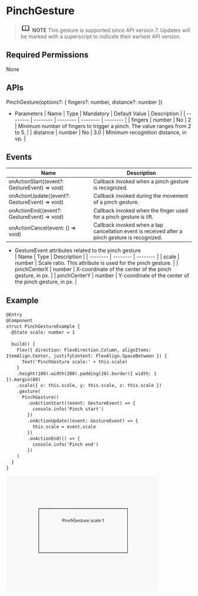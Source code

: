 # PinchGesture


> ![icon-note.gif](public_sys-resources/icon-note.gif) **NOTE**
> This gesture is supported since API version 7. Updates will be marked with a superscript to indicate their earliest API version.


## Required Permissions

None


## APIs

PinchGesture(options?: { fingers?: number, distance?: number })

- Parameters
    | Name | Type | Mandatory | Default Value | Description |
  | -------- | -------- | -------- | -------- | -------- |
  | fingers | number | No | 2 | Minimum number of fingers to trigger a pinch. The value ranges from 2 to 5. |
  | distance | number | No | 3.0 | Minimum recognition distance, in vp. |


## Events

| Name | Description |
| -------- | -------- |
| onActionStart((event?: GestureEvent) =&gt; void) | Callback invoked when a pinch gesture is recognized. |
| onActionUpdate((event?: GestureEvent) =&gt; void) | Callback invoked during the movement of a pinch gesture. |
| onActionEnd((event?: GestureEvent) =&gt; void) | Callback invoked when the finger used for a pinch gesture is lift. |
| onActionCancel(event: () =&gt; void) | Callback invoked when a tap cancellation event is received after a pinch gesture is recognized. |

- GestureEvent attributes related to the pinch gesture  
    | Name | Type | Description |
  | -------- | -------- | -------- |
  | scale | number | Scale ratio. This attribute is used for the pinch gesture. |
  | pinchCenterX | number | X-coordinate of the center of the pinch gesture, in px. |
  | pinchCenterY | number | Y-coordinate of the center of the pinch gesture, in px. |


## Example


```
@Entry
@Component
struct PinchGestureExample {
  @State scale: number = 1

  build() {
    Flex({ direction: FlexDirection.Column, alignItems: ItemAlign.Center, justifyContent: FlexAlign.SpaceBetween }) {
      Text('PinchGesture scale:' + this.scale)
    }
    .height(100).width(200).padding(20).border({ width: 1 }).margin(80)
    .scale({ x: this.scale, y: this.scale, z: this.scale })
    .gesture(
      PinchGesture()
        .onActionStart((event: GestureEvent) => {
          console.info('Pinch start')
        })
        .onActionUpdate((event: GestureEvent) => {
          this.scale = event.scale
        })
        .onActionEnd(() => {
          console.info('Pinch end')
        })
    )
  }
}
```

![en-us_image_0000001257058419](figures/en-us_image_0000001257058419.gif)
